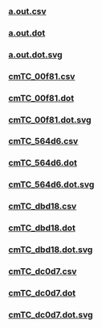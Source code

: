 ### [a.out.csv](a.out.csv)
### [a.out.dot](a.out.dot)
### [a.out.dot.svg](a.out.dot.svg)
### [cmTC_00f81.csv](cmTC_00f81.csv)
### [cmTC_00f81.dot](cmTC_00f81.dot)
### [cmTC_00f81.dot.svg](cmTC_00f81.dot.svg)
### [cmTC_564d6.csv](cmTC_564d6.csv)
### [cmTC_564d6.dot](cmTC_564d6.dot)
### [cmTC_564d6.dot.svg](cmTC_564d6.dot.svg)
### [cmTC_dbd18.csv](cmTC_dbd18.csv)
### [cmTC_dbd18.dot](cmTC_dbd18.dot)
### [cmTC_dbd18.dot.svg](cmTC_dbd18.dot.svg)
### [cmTC_dc0d7.csv](cmTC_dc0d7.csv)
### [cmTC_dc0d7.dot](cmTC_dc0d7.dot)
### [cmTC_dc0d7.dot.svg](cmTC_dc0d7.dot.svg)
